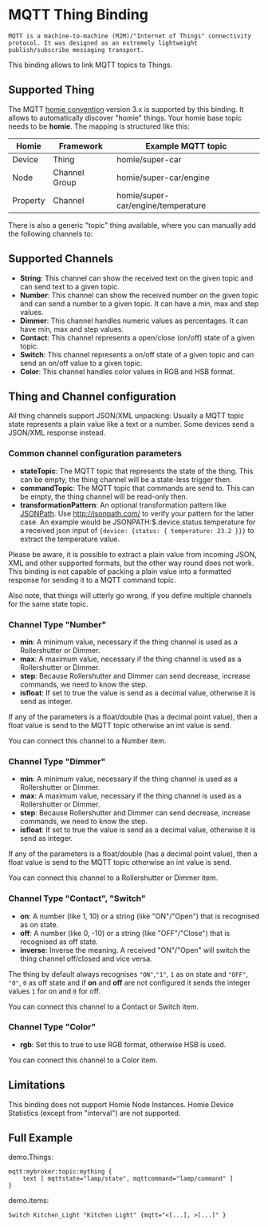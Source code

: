 # MQTT Thing Binding

    MQTT is a machine-to-machine (M2M)/"Internet of Things" connectivity protocol. It was designed as an extremely lightweight publish/subscribe messaging transport.

This binding allows to link MQTT topics to Things.

## Supported Thing

The MQTT [homie convention](https://github.com/homieiot/convention) version 3.x is supported by this binding.
It allows to automatically discover "homie" things.
Your homie base topic needs to be **homie**. The mapping is structured like this:


| Homie    | Framework     | Example MQTT topic                 |
|----------|---------------|------------------------------------|
| Device   | Thing         | homie/super-car                    |
| Node     | Channel Group | homie/super-car/engine             |
| Property | Channel       | homie/super-car/engine/temperature |

There is also a generic "topic" thing available, where you can manually add the following channels to:

## Supported Channels

* **String**: This channel can show the received text on the given topic and can send text to a given topic.
* **Number**: This channel can show the received number on the given topic and can send a number to a given topic. It can have a min, max and step values.
* **Dimmer**: This channel handles numeric values as percentages. It can have min, max and step values.
* **Contact**: This channel represents a open/close (on/off) state of a given topic.
* **Switch**: This channel represents a on/off state of a given topic and can send an on/off value to a given topic.
* **Color**: This channel handles color values in RGB and HSB format.

## Thing and Channel configuration

All thing channels support JSON/XML unpacking: Usually a MQTT topic state represents a plain value like a text or a number. Some devices send a JSON/XML response instead.

### Common channel configuration parameters

* __stateTopic__: The MQTT topic that represents the state of the thing. This can be empty, the thing channel will be a state-less trigger then. 
* __commandTopic__: The MQTT topic that commands are send to. This can be empty, the thing channel will be read-only then.
* __transformationPattern__: An optional transformation pattern like [JSONPath](http://goessner.net/articles/JsonPath/index.html#e2). Use http://jsonpath.com/ to verify your pattern for the latter case. An example would be JSONPATH:$.device.status.temperature for a received json input of `{device: {status: { temperature: 23.2 }}}` to extract the temperature value.

Please be aware, it is possible to extract a plain value from incoming JSON, XML and other supported formats, but the other way round does not work. This binding is not capable of packing a plain value into a formatted response for sending it to a MQTT command topic.

Also note, that things will utterly go wrong, if you define multiple channels for the same state topic.
 
### Channel Type "Number"
 
* __min__: A minimum value, necessary if the thing channel is used as a Rollershutter or Dimmer.
* __max__: A maximum value, necessary if the thing channel is used as a Rollershutter or Dimmer.
* __step__: Because Rollershutter and Dimmer can send decrease, increase commands, we need to know the step.
* __isfloat__: If set to true the value is send as a decimal value, otherwise it is send as integer.

If any of the parameters is a float/double (has a decimal point value), then a float value is send to the MQTT topic otherwise an int value is send.

You can connect this channel to a Number item.

### Channel Type "Dimmer"
 
* __min__: A minimum value, necessary if the thing channel is used as a Rollershutter or Dimmer.
* __max__: A maximum value, necessary if the thing channel is used as a Rollershutter or Dimmer.
* __step__: Because Rollershutter and Dimmer can send decrease, increase commands, we need to know the step.
* __isfloat__: If set to true the value is send as a decimal value, otherwise it is send as integer.

If any of the parameters is a float/double (has a decimal point value), then a float value is send to the MQTT topic otherwise an int value is send.

You can connect this channel to a Rollershutter or Dimmer item.

### Channel Type "Contact", "Switch"

* __on__: A number (like 1, 10) or a string (like "ON"/"Open") that is recognised as on state.
* __off__: A number (like 0, -10) or a string (like "OFF"/"Close") that is recognised as off state.
* __inverse__: Inverse the meaning. A received "ON"/"Open" will switch the thing channel off/closed and vice versa.

The thing by default always recognises `"ON"`,`"1"`, `1` as on state and `"OFF"`, `"0"`, `0` as off state and if **on** and **off** are not configured it sends the integer values `1` for on and `0` for off.

You can connect this channel to a Contact or Switch item.

### Channel Type "Color"

* __rgb__: Set this to true to use RGB format, otherwise HSB is used.

You can connect this channel to a Color item.

## Limitations

This binding does not support Homie Node Instances. Homie Device Statistics (except from "interval") are not supported.

## Full Example

demo.Things:

```xtend
mqtt:mybroker:topic:mything {
    text [ mqttstate="lamp/state", mqttcommand="lamp/command" ]
}
```

demo.items:

```xtend
Switch Kitchen_Light "Kitchen Light" {mqtt="<[...], >[...]" }
```
